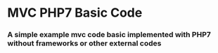 # MVC PHP7 Basic Code 

### A simple example mvc code basic implemented with PHP7 without frameworks or other external codes